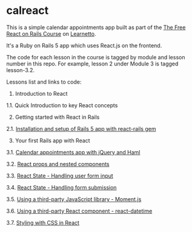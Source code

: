 # calreact

This is a simple calendar appointments app built as part of the [The Free React on Rails Course](https://learnetto.com/users/hrishio/courses/the-free-react-on-rails-course) on [Learnetto](https://learnetto.com).

It's a Ruby on Rails 5 app which uses React.js on the frontend.

The code for each lesson in the course is tagged by module and lesson number in this repo. For example, lesson 2 under Module 3 is tagged lesson-3.2.

Lessons list and links to code:

1. Introduction to React

  1.1. Quick Introduction to key React concepts

2. Getting started with React in Rails

  2.1. [Installation and setup of Rails 5 app with react-rails gem](https://github.com/learnetto/calreact/tree/lesson-2.1)

3. Your first Rails app with React

  3.1. [Calendar appointments app with jQuery and Haml](https://github.com/learnetto/calreact/tree/lesson-3.1)

  3.2. [React props and nested components](https://github.com/learnetto/calreact/tree/lesson-3.2)

  3.3. [React State - Handling user form input](https://github.com/learnetto/calreact/tree/lesson-3.3)

  3.4. [React State - Handling form submission](https://github.com/learnetto/calreact/tree/lesson-3.4)

  3.5. [Using a third-party JavaScript library - Moment.js](https://github.com/learnetto/calreact/tree/lesson-3.5)

  3.6. [Using a third-party React component - react-datetime](https://github.com/learnetto/calreact/tree/lesson-3.6)

  3.7. [Styling with CSS in React](https://github.com/learnetto/calreact/tree/lesson-3.7)
